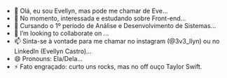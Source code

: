 - 👋 Olá, eu sou Evellyn, mas pode me chamar de Eve...
- 👀 No momento, interessada e estudando sobre Front-end...
- 🌱 Cursando o 1º período de Análise e Desenvolvimento de Sistemas...
- 💞️ I’m looking to collaborate on ...
- 📫 Sinta-se à vontade para me chamar no instagram (@3v3_llyn) ou no LinkedIn (Evellyn Castro)...
- 😄 Pronouns: Ela/Dela...
- ⚡ Fato engraçado: curto uns rocks, mas no off ouço Taylor Swift.

<!---
3v3llyn/3v3llyn is a ✨ special ✨ repository because its `README.md` (this file) appears on your GitHub profile.
You can click the Preview link to take a look at your changes.
--->
